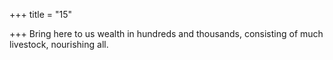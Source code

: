 +++
title = "15"

+++
Bring here to us wealth in hundreds and thousands,
consisting of much livestock, nourishing all.